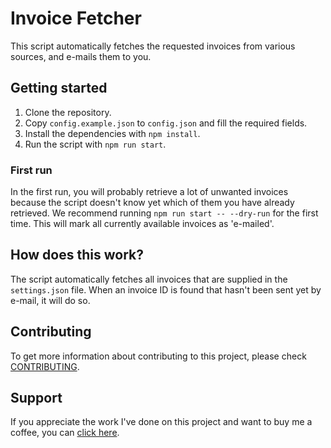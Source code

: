 # Invoice Fetcher
This script automatically fetches the requested invoices from various sources, and e-mails them to you.

## Getting started
1. Clone the repository.
2. Copy `config.example.json` to `config.json` and fill the required fields.
3. Install the dependencies with `npm install`.
4. Run the script with `npm run start`.

### First run
In the first run, you will probably retrieve a lot of unwanted invoices because the script doesn't know yet which of them you have already retrieved.
We recommend running `npm run start -- --dry-run` for the first time. This will mark all currently available invoices as 'e-mailed'.

## How does this work?
The script automatically fetches all invoices that are supplied in the `settings.json` file.
When an invoice ID is found that hasn't been sent yet by e-mail, it will do so.

## Contributing
To get more information about contributing to this project, please check [CONTRIBUTING](./CONTRIBUTING.md).

## Support
If you appreciate the work I've done on this project and want to buy me a coffee, you can [click here](https://buymeacoffee.com/martijnvankekem).

